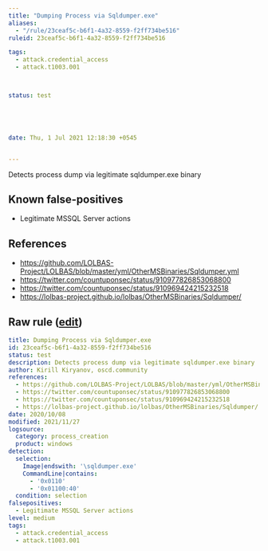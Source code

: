 ```yaml
---
title: "Dumping Process via Sqldumper.exe"
aliases:
  - "/rule/23ceaf5c-b6f1-4a32-8559-f2ff734be516"
ruleid: 23ceaf5c-b6f1-4a32-8559-f2ff734be516

tags:
  - attack.credential_access
  - attack.t1003.001



status: test





date: Thu, 1 Jul 2021 12:18:30 +0545


---
```


Detects process dump via legitimate sqldumper.exe binary

<!--more-->


## Known false-positives

* Legitimate MSSQL Server actions



## References

* https://github.com/LOLBAS-Project/LOLBAS/blob/master/yml/OtherMSBinaries/Sqldumper.yml
* https://twitter.com/countuponsec/status/910977826853068800
* https://twitter.com/countuponsec/status/910969424215232518
* https://lolbas-project.github.io/lolbas/OtherMSBinaries/Sqldumper/


## Raw rule ([edit](https://github.com/SigmaHQ/sigma/edit/master/rules/windows/process_creation/proc_creation_win_susp_sqldumper_activity.yml))
```yaml
title: Dumping Process via Sqldumper.exe
id: 23ceaf5c-b6f1-4a32-8559-f2ff734be516
status: test
description: Detects process dump via legitimate sqldumper.exe binary
author: Kirill Kiryanov, oscd.community
references:
  - https://github.com/LOLBAS-Project/LOLBAS/blob/master/yml/OtherMSBinaries/Sqldumper.yml
  - https://twitter.com/countuponsec/status/910977826853068800
  - https://twitter.com/countuponsec/status/910969424215232518
  - https://lolbas-project.github.io/lolbas/OtherMSBinaries/Sqldumper/
date: 2020/10/08
modified: 2021/11/27
logsource:
  category: process_creation
  product: windows
detection:
  selection:
    Image|endswith: '\sqldumper.exe'
    CommandLine|contains:
      - '0x0110'
      - '0x01100:40'
  condition: selection
falsepositives:
  - Legitimate MSSQL Server actions
level: medium
tags:
  - attack.credential_access
  - attack.t1003.001

```

